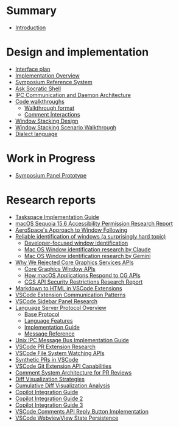 # Summary

<!-- 
    AGENTS: Please keep this design documentation up-to-date/

    Also, please review appropriate chapters and research reports
    whne looking to learn more details about a specific area.
-->

- [Introduction](./introduction.md)

<!--
    AGENTS: "Research Reports" are in-depth documents you can read to learn more
    about a particular topic
-->

# Design and implementation

- [Interface plan](./design/interface-plan.md)
- [Implementation Overview](./design/implementation-overview.md)
- [Symposium Reference System](./design/symposium-ref-system.md)
- [Ask Socratic Shell](./design/ask-socratic-shell.md)
- [IPC Communication and Daemon Architecture](./design/daemon.md)
- [Code walkthroughs](./design/walkthroughs.md)
    - [Walkthrough format](./design/walkthrough-format.md)
    - [Comment Interactions](./design/walkthrough-comment-interactions.md)
- [Window Stacking Design](./design/window-stacking-design.md)
- [Window Stacking Scenario Walkthrough](./design/window-stacking-scenario.md)
- [Dialect language](./design/dialect-language.md)

# Work in Progress

- [Symposium Panel Prototype](./work-in-progress/symposium-panel-prototype.md)

<!--
    AGENTS: "Research Reports" are in-depth documents you can read to learn more
    about a particular topic
-->

# Research reports

- [Taskspace Implementation Guide](./research/taskspace-implementation-guide.md)
- [macOS Sequoia 15.6 Accessibility Permission Research Report](./research/macos_accessibility_research_report.md)
- [AeroSpace's Approach to Window Following](./research/aerospace-approach-to-window-following.md)
- [Reliable identification of windows (a surprisingly hard topic)]()
    - [Developer-focused window identification](./research/developer_focused_window_identification.md)
    - [Mac OS Window identification research by Claude](./research/macos_window_identification_research_claude.md)
    - [Mac OS Window identification research by Gemini](./research/macos_window_identification_research_gemini.md)
- [Why We Rejected Core Graphics Services APIs](./research/why-we-rejected-cgs-apis.md)
    - [Core Graphics Window APIs](./research/cg-window-apis.md)
    - [How macOS Applications Respond to CG APIs](./research/how-mac-os-applications-respond-to-cg-apis.md)
    - [CGS API Security Restrictions Research Report](./research/cgs-api-security-restrictions.md)
- [Markdown to HTML in VSCode Extensions](./research/markdown-to-html-in-vscode.md)
- [VSCode Extension Communication Patterns](./research/cli-extension-communication-guide.md)
- [VSCode Sidebar Panel Research](./research/vscode-extensions-sidebar-panel-research-report.md)
- [Language Server Protocol Overview](./research/lsp-overview/README.md)
    - [Base Protocol](./research/lsp-overview/base-protocol.md)
    - [Language Features](./research/lsp-overview/language-features.md)
    - [Implementation Guide](./research/lsp-overview/implementation-guide.md)
    - [Message Reference](./research/lsp-overview/message-reference.md)
- [Unix IPC Message Bus Implementation Guide](./research/unix-message-bus-architecture.md)
- [VSCode PR Extension Research](./research/vscode-extensions-dev-pattern.md)
- [VSCode File System Watching APIs](./research/VS-Code-file-system-watching.md)
- [Synthetic PRs in VSCode](./research/Synthetic-PRs-in-vscode.md)
- [VSCode Git Extension API Capabilities](./research/VSCode-Git-Extension-API-capabilities.md)
- [Comment System Architecture for PR Reviews](./research/comment-system-on-pr.md)
- [Diff Visualization Strategies](./research/diff-visualization.md)
- [Cumulative Diff Visualization Analysis](./research/diff-visualization-cumulative.md)
- [Copilot Integration Guide](./research/copilot-guide.md)
- [Copilot Integration Guide 2](./research/copilot-guide-2.md)
- [Copilot Integration Guide 3](./research/copilot-guide-3.md)
- [VSCode Comments API Reply Button Implementation](./research/VSCode-Comments-API-Reply-Button.md)
- [VSCode WebviewView State Persistence](./research/vscode-webview-state-persistence.md)
